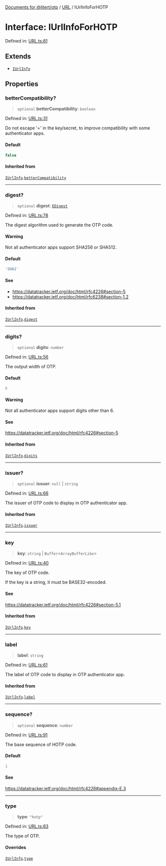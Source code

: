 [Documents for @litert/otp](../../index.md) / [URL](../index.md) / IUrlInfoForHOTP

# Interface: IUrlInfoForHOTP

Defined in: [URL.ts:81](https://github.com/litert/otp.js/blob/master/src/lib/URL.ts#L81)

## Extends

- [`IUrlInfo`](IUrlInfo.md)

## Properties

### betterCompatibility?

> `optional` **betterCompatibility**: `boolean`

Defined in: [URL.ts:31](https://github.com/litert/otp.js/blob/master/src/lib/URL.ts#L31)

Do not escape '=' in the key/secret, to improve compatibility with some authenticator apps.

#### Default

```ts
false
```

#### Inherited from

[`IUrlInfo`](IUrlInfo.md).[`betterCompatibility`](IUrlInfo.md#bettercompatibility)

***

### digest?

> `optional` **digest**: [`EDigest`](../../Constants/enumerations/EDigest.md)

Defined in: [URL.ts:78](https://github.com/litert/otp.js/blob/master/src/lib/URL.ts#L78)

The digest algorithm used to generate the OTP code.

#### Warning

Not all authenticator apps support SHA256 or SHA512.

#### Default

```ts
'SHA1'
```

#### See

 - https://datatracker.ietf.org/doc/html/rfc4226#section-5
 - https://datatracker.ietf.org/doc/html/rfc6238#section-1.2

#### Inherited from

[`IUrlInfo`](IUrlInfo.md).[`digest`](IUrlInfo.md#digest)

***

### digits?

> `optional` **digits**: `number`

Defined in: [URL.ts:56](https://github.com/litert/otp.js/blob/master/src/lib/URL.ts#L56)

The output width of OTP.

#### Default

```ts
6
```

#### Warning

Not all authenticator apps support digits other than 6.

#### See

https://datatracker.ietf.org/doc/html/rfc4226#section-5

#### Inherited from

[`IUrlInfo`](IUrlInfo.md).[`digits`](IUrlInfo.md#digits)

***

### issuer?

> `optional` **issuer**: `null` \| `string`

Defined in: [URL.ts:66](https://github.com/litert/otp.js/blob/master/src/lib/URL.ts#L66)

The issuer of OTP code to display in OTP authenticator app.

#### Inherited from

[`IUrlInfo`](IUrlInfo.md).[`issuer`](IUrlInfo.md#issuer)

***

### key

> **key**: `string` \| `Buffer`\<`ArrayBufferLike`\>

Defined in: [URL.ts:40](https://github.com/litert/otp.js/blob/master/src/lib/URL.ts#L40)

The key of OTP code.

If the key is a string, it must be BASE32-encoded.

#### See

https://datatracker.ietf.org/doc/html/rfc4226#section-5.1

#### Inherited from

[`IUrlInfo`](IUrlInfo.md).[`key`](IUrlInfo.md#key)

***

### label

> **label**: `string`

Defined in: [URL.ts:61](https://github.com/litert/otp.js/blob/master/src/lib/URL.ts#L61)

The label of OTP code to display in OTP authenticator app.

#### Inherited from

[`IUrlInfo`](IUrlInfo.md).[`label`](IUrlInfo.md#label)

***

### sequence?

> `optional` **sequence**: `number`

Defined in: [URL.ts:91](https://github.com/litert/otp.js/blob/master/src/lib/URL.ts#L91)

The base sequence of HOTP code.

#### Default

```ts
1
```

#### See

https://datatracker.ietf.org/doc/html/rfc4226#appendix-E.3

***

### type

> **type**: `"hotp"`

Defined in: [URL.ts:83](https://github.com/litert/otp.js/blob/master/src/lib/URL.ts#L83)

The type of OTP.

#### Overrides

[`IUrlInfo`](IUrlInfo.md).[`type`](IUrlInfo.md#type)
